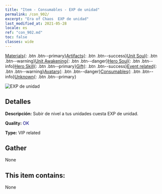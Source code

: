 ```yaml
---
title: "Item - Consumables - EXP de unidad"
permalink: /con_902/
excerpt: "Era of Chaos  EXP de unidad"
last_modified_at: 2021-05-28
locale: es
ref: "con_902.md"
toc: false
classes: wide
---
```

 [Materials](/ItemsES/){: .btn .btn--primary}[Artifacts](/ItemsES/Artifacts/){: .btn .btn--success}[Unit Soul](/ItemsES/UnitSoul/){: .btn .btn--warning}[Unit Awakening](/ItemsES/UnitAwakening/){: .btn .btn--danger}[Hero Soul](/ItemsES/HeroSoul/){: .btn .btn--info}[Hero Skill](/ItemsES/HeroSkill/){: .btn .btn--primary}[Gift](/ItemsES/Gift/){: .btn .btn--success}[Event related](/ItemsES/Events/){: .btn .btn--warning}[Avatars](/ItemsES/Avatars/){: .btn .btn--danger}[Consumables](/ItemsES/Consumables/){: .btn .btn--info}[Unknown](/ItemsES/Unknown/){: .btn .btn--primary}

 ![EXP de unidad](/images/t/i_106.png)

## Detalles
 **Descripción:** Subir de nivel a tus unidades cuesta EXP de unidad.

 **Quality:** <span style="color: #000080">OK</span>

 **Type:** VIP related

## Gather

  None

## This item contains:

  None

